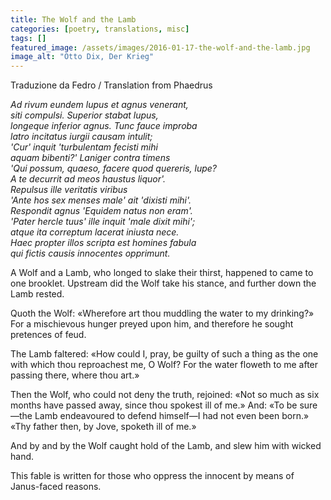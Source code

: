 ```yaml
---
title: The Wolf and the Lamb
categories: [poetry, translations, misc]
tags: []
featured_image: /assets/images/2016-01-17-the-wolf-and-the-lamb.jpg
image_alt: "Otto Dix, Der Krieg"
---
```


Traduzione da Fedro / Translation from Phaedrus

<p><em>Ad rivum eundem lupus et agnus venerant,<br />
siti compulsi. Superior stabat lupus,<br />
longeque inferior agnus. Tunc fauce improba<br />
latro incitatus iurgii causam intulit;<br />
'Cur' inquit 'turbulentam fecisti mihi<br />
aquam bibenti?' Laniger contra timens<br />
'Qui possum, quaeso, facere quod quereris, lupe?<br />
A te decurrit ad meos haustus liquor'.<br />
Repulsus ille veritatis viribus<br />
'Ante hos sex menses male' ait 'dixisti mihi'.<br />
Respondit agnus 'Equidem natus non eram'.<br />
'Pater hercle tuus' ille inquit 'male dixit mihi';<br />
atque ita correptum lacerat iniusta nece.<br />
Haec propter illos scripta est homines fabula<br />
qui fictis causis innocentes opprimunt.</em></p>

<p>A Wolf and a Lamb, who longed to slake their thirst, happened to came to one brooklet. Upstream did the Wolf take his stance, and further down the Lamb rested.</p>

<p>Quoth the Wolf: «Wherefore art thou muddling the water to my drinking?» For a mischievous hunger preyed upon him, and therefore he sought pretences of feud.</p>

<p>The Lamb faltered: «How could I, pray, be guilty of such a thing as the one with which thou reproachest me, O Wolf? For the water floweth to me after passing there, where thou art.»</p>

<p>Then the Wolf, who could not deny the truth, rejoined: «Not so much as six months have passed away, since thou spokest ill of me.» And: «To be sure—the Lamb endeavoured to defend himself—I had not even been born.» «Thy father then, by Jove, spoketh ill of me.»</p>

<p>And by and by the Wolf caught hold of the Lamb, and slew him with wicked hand.</p>

<p>This fable is written for those who oppress the innocent by means of Janus-faced reasons.</p>
